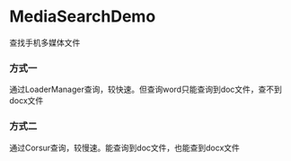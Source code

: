 # MediaSearchDemo
查找手机多媒体文件
### 方式一
通过LoaderManager查询，较快速。但查询word只能查询到doc文件，查不到docx文件

### 方式二
通过Corsur查询，较慢速。能查询到doc文件，也能查到docx文件
